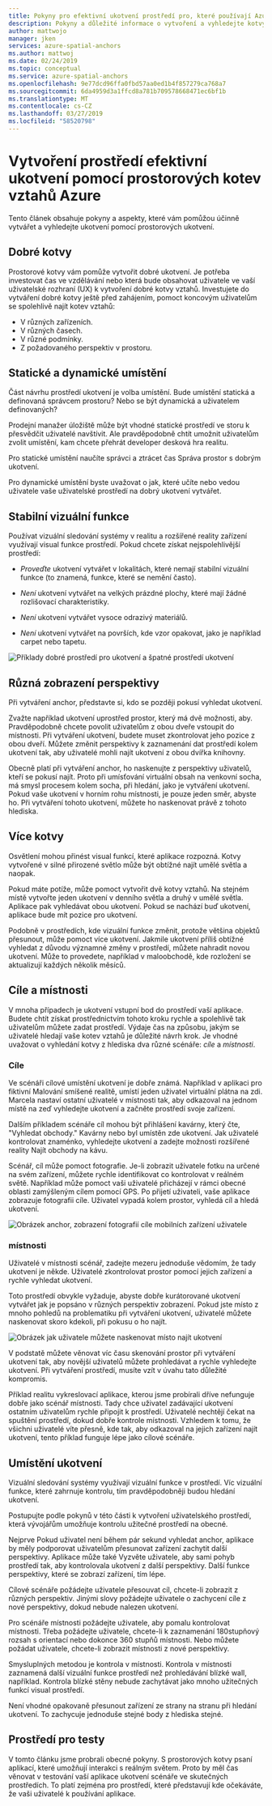 ```yaml
---
title: Pokyny pro efektivní ukotvení prostředí pro, které používají Azure prostorových kotvy | Dokumentace Microsoftu
description: Pokyny a důležité informace o vytvoření a vyhledejte kotvy efektivně pomocí prostorových kotvy Azure.
author: mattwojo
manager: jken
services: azure-spatial-anchors
ms.author: mattwoj
ms.date: 02/24/2019
ms.topic: conceptual
ms.service: azure-spatial-anchors
ms.openlocfilehash: 9e77dcd96ffa0fbd57aa0ed1b4f857279ca768a7
ms.sourcegitcommit: 6da4959d3a1ffcd8a781b709578668471ec6bf1b
ms.translationtype: MT
ms.contentlocale: cs-CZ
ms.lasthandoff: 03/27/2019
ms.locfileid: "58520798"
---
```

# <a name="create-an-effective-anchor-experience-by-using-azure-spatial-anchors"></a>Vytvoření prostředí efektivní ukotvení pomocí prostorových kotev vztahů Azure

Tento článek obsahuje pokyny a aspekty, které vám pomůžou účinně vytvářet a vyhledejte ukotvení pomocí prostorových ukotvení.

## <a name="good-anchors"></a>Dobré kotvy

Prostorové kotvy vám pomůže vytvořit dobré ukotvení. Je potřeba investovat čas ve vzdělávání nebo která bude obsahovat uživatele ve vaší uživatelské rozhraní (UX) k vytvoření dobré kotvy vztahů. Investujete do vytváření dobré kotvy ještě před zahájením, pomoct koncovým uživatelům se spolehlivě najít kotev vztahů:

- V různých zařízeních.
- V různých časech.
- V různé podmínky.
- Z požadovaného perspektiv v prostoru.

## <a name="static-and-dynamic-locations"></a>Statické a dynamické umístění

Část návrhu prostředí ukotvení je volba umístění. Bude umístění statická a definovaná správcem prostoru? Nebo se být dynamická a uživatelem definovaných?

Prodejní manažer úložiště může být vhodné statické prostředí ve storu k přesvědčit uživatelé navštívit. Ale pravděpodobně chtít umožnit uživatelům zvolit umístění, kam chcete přehrát developer desková hra realitu.

Pro statické umístění naučíte správci a ztrácet čas Správa prostor s dobrým ukotvení.

Pro dynamické umístění byste uvažovat o jak, které učíte nebo vedou uživatele vaše uživatelské prostředí na dobrý ukotvení vytvářet.

## <a name="stable-visual-features"></a>Stabilní vizuální funkce

Používat vizuální sledování systémy v realitu a rozšířené reality zařízení využívají visual funkce prostředí. Pokud chcete získat nejspolehlivější prostředí:  

- *Proveďte* ukotvení vytvářet v lokalitách, které nemají stabilní vizuální funkce (to znamená, funkce, které se nemění často).

- *Není* ukotvení vytvářet na velkých prázdné plochy, které mají žádné rozlišovací charakteristiky.

- *Není* ukotvení vytvářet vysoce odrazivý materiálů.

- *Není* ukotvení vytvářet na površích, kde vzor opakovat, jako je například carpet nebo tapetu.

![Příklady dobré prostředí pro ukotvení a špatné prostředí ukotvení](./media/stable-visual.png)

## <a name="various-viewing-perspectives"></a>Různá zobrazení perspektivy

Při vytváření anchor, představte si, kdo se později pokusí vyhledat ukotvení.

Zvažte například ukotvení uprostřed prostor, který má dvě možnosti, aby. Pravděpodobně chcete povolit uživatelům z obou dveře vstoupit do místnosti. Při vytváření ukotvení, budete muset zkontrolovat jeho pozice z obou dveří. Můžete změnit perspektivy k zaznamenání dat prostředí kolem ukotvení tak, aby uživatelé mohli najít ukotvení z obou dvířka knihovny.

Obecně platí při vytváření anchor, ho naskenujte z perspektivy uživatelů, kteří se pokusí najít. Proto při umísťování virtuální obsah na venkovní socha, má smysl procesem kolem socha, při hledání, jako je vytváření ukotvení. Pokud vaše ukotvení v horním rohu místnosti, je pouze jeden směr, abyste ho. Při vytváření tohoto ukotvení, můžete ho naskenovat právě z tohoto hlediska.

## <a name="multiple-anchors"></a>Více kotvy

Osvětlení mohou přinést visual funkcí, které aplikace rozpozná. Kotvy vytvořené v silné přirozené světlo může být obtížné najít umělé světla a naopak.  

Pokud máte potíže, může pomoct vytvořit dvě kotvy vztahů. Na stejném místě vytvořte jeden ukotvení v denního světla a druhý v umělé světla. Aplikace pak vyhledávat obou ukotvení. Pokud se nachází buď ukotvení, aplikace bude mít pozice pro ukotvení. 

Podobně v prostředích, kde vizuální funkce změnit, protože většina objektů přesunout, může pomoct více ukotvení. Jakmile ukotvení příliš obtížné vyhledat z důvodu významné změny v prostředí, můžete nahradit novou ukotvení. Může to provedete, například v maloobchodě, kde rozložení se aktualizují každých několik měsíců.

## <a name="targets-and-rooms"></a>Cíle a místnosti

V mnoha případech je ukotvení vstupní bod do prostředí vaší aplikace. Budete chtít získat prostřednictvím tohoto kroku rychle a spolehlivě tak uživatelům můžete zadat prostředí. Výdaje čas na způsobu, jakým se uživatelé hledají vaše kotev vztahů je důležité návrh krok. Je vhodné uvažovat o vyhledání kotvy z hlediska dva různé scénáře: *cíle* a *místnosti*.

### <a name="targets"></a>Cíle

Ve scénáři cílové umístění ukotvení je dobře známá. Například v aplikaci pro fiktivní Malování smíšené realitě, umístí jeden uživatel virtuální plátna na zdi. Marcela nastaví ostatní uživatelé v místnosti tak, aby odkazoval na jednom místě na zeď vyhledejte ukotvení a začněte prostředí svoje zařízení.  

Dalším příkladem scénáře cíl mohou být přihlášení kavárny, který čte, "Vyhledat obchody." Kavárny nebo byl umístěn zde ukotvení. Jak uživatelé kontrolovat znaménko, vyhledejte ukotvení a zadejte možnosti rozšířené reality Najít obchody na kávu.

Scénář, cíl může pomoct fotografie. Je-li zobrazit uživatele fotku na určené na svém zařízení, můžete rychle identifikovat co kontrolovat v reálném světě. Například může pomoct vaši uživatelé přicházejí v rámci obecné oblasti zamýšleným cílem pomocí GPS. Po přijetí uživateli, vaše aplikace zobrazuje fotografii cíle. Uživatel vypadá kolem prostor, vyhledá cíl a hledá ukotvení.

![Obrázek anchor, zobrazení fotografií cíle mobilních zařízení uživatele](./media/start-here-edit.png)

### <a name="rooms"></a>místnosti

Uživatelé v místnosti scénář, zadejte mezeru jednoduše vědomím, že tady ukotvení je někde. Uživatelé zkontrolovat prostor pomocí jejich zařízení a rychle vyhledat ukotvení.

Toto prostředí obvykle vyžaduje, abyste dobře kurátorované ukotvení vytvářet jak je popsáno v různých perspektiv zobrazení. Pokud jste místo z mnoho pohledů na problematiku při vytváření ukotvení, uživatelé můžete naskenovat skoro kdekoli, při pokusu o ho najít.

![Obrázek jak uživatele můžete naskenovat místo najít ukotvení](./media/scan-room.png)

V podstatě můžete věnovat víc času skenování prostor při vytváření ukotvení tak, aby novější uživatelů můžete prohledávat a rychle vyhledejte ukotvení. Při vytváření prostředí, musíte vzít v úvahu tato důležité kompromis.

Příklad realitu vykreslovací aplikace, kterou jsme probírali dříve nefunguje dobře jako scénář místnosti. Tady chce uživatel zadávající ukotvení ostatním uživatelům rychle připojit k prostředí. Uživatelé nechtějí čekat na spuštění prostředí, dokud dobře kontrole místnosti. Vzhledem k tomu, že všichni uživatelé víte přesně, kde tak, aby odkazoval na jejich zařízení najít ukotvení, tento příklad funguje lépe jako cílové scénáře.

## <a name="anchor-location"></a>Umístění ukotvení

Vizuální sledování systémy využívají vizuální funkce v prostředí. Víc vizuální funkce, které zahrnuje kontrolu, tím pravděpodobněji budou hledání ukotvení.

Postupujte podle pokynů v této části k vytvoření uživatelského prostředí, která vývojářům umožňuje kontrolu užitečné prostředí na obecné.

Nejprve Pokud uživatel není během pár sekund vyhledat anchor, aplikace by měly podporovat uživatelům přesunovat zařízení zachytit další perspektivy. Aplikace může také Vyzvěte uživatele, aby sami pohyb prostředí tak, aby kontrolovala ukotvení z další perspektivy. Další funkce perspektivy, které se zobrazí zařízení, tím lépe.

Cílové scénáře požádejte uživatele přesouvat cíl, chcete-li zobrazit z různých perspektiv. Jinými slovy požádejte uživatele o zachycení cíle z nové perspektivy, dokud nebude nalezen ukotvení.

Pro scénáře místnosti požádejte uživatele, aby pomalu kontrolovat místnosti. Třeba požádejte uživatele, chcete-li k zaznamenání 180stupňový rozsah s orientací nebo dokonce 360 stupňů místnosti. Nebo můžete požádat uživatele, chcete-li zobrazit místnosti z nové perspektivy. 

Smysluplných metodou je kontrola v místnosti. Kontrola v místnosti zaznamená další vizuální funkce prostředí než prohledávání blízké wall, například. Kontrola blízké stěny nebude zachytávat jako mnoho užitečných funkcí visual prostředí.

Není vhodné opakovaně přesunout zařízení ze strany na stranu při hledání ukotvení. To zachycuje jednoduše stejné body z hlediska stejné.

## <a name="experience-tests"></a>Prostředí pro testy

V tomto článku jsme probrali obecné pokyny. S prostorových kotvy psaní aplikací, které umožňují interakci s reálným světem. Proto by měl čas věnovat v testování vaší aplikace ukotvení scénáře ve skutečných prostředích. To platí zejména pro prostředí, které představují kde očekáváte, že vaši uživatelé k používání aplikace.
